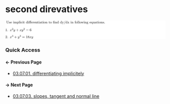 # second direvatives

![images may take a while to load...](02.second-derivatives.png)

### Quick Access

#### &#8592; Previous Page

* [03.07.01. differentiating implicitely](./../../03.derivatives/07.implicit_differentiation/01.differentiating-implicitely.md)

#### &#8594; Next Page

* [03.07.03. slopes, tangent and normal line](./../../03.derivatives/07.implicit_differentiation/03.slopes.md)
